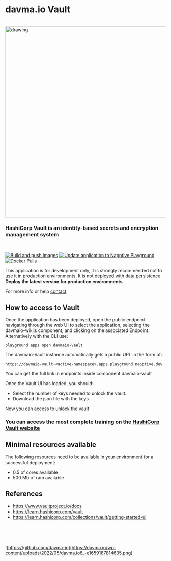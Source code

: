 # davma.io Vault

</br>

<img src="https://pbs.twimg.com/media/EZl8SPHWAAIamAu.jpg" alt="drawing" width="600"/>

</br>

### HashiCorp Vault is an identity-based secrets and encryption management system
</br>


[![Build and push images](https://github.com/davma-io-images/vault-ui/actions/workflows/docker-image.yml/badge.svg)](https://github.com/davma-io-images/vault-ui/actions/workflows/docker-image.yml)
[![Update application to Napptive Playground](https://github.com/davma-io-templates/vault-templates/actions/workflows/napptive-push.yml/badge.svg)](https://github.com/davma-io-templates/vault-templates/actions/workflows/napptive-push.yml)
[![Docker Pulls](https://img.shields.io/docker/pulls/davma/vault-ui?logo=docker&logoColor=white)](https://hub.docker.com/r/davma/vault-ui)

This application is for development only, it is strongly recommended not to use it in production environments. It is not deployed with data persistence. __Deploy the latest version for production environments__. 

For more info or help [contact](mailto:contact@davma.io).

## How to access to Vault

Once the application has been deployed, open the public endpoint navigating through the web UI to select the application, selecting the davmaio-wikijs component, and clicking on the associated Endpoint. Alternatively with the CLI use:

```
playground apps open davmaio-Vault
```

The davmaio-Vault instance automatically gets a public URL in the form of:

```
https://davmaio-vault-<active-namespace>.apps.playground.napptive.dev
```

You can get the full link in endpoints inside component davmaio-vault

Once the Vault UI has loaded, you should:

- Select the number of keys needed to unlock the vault.
- Download the json file with the keys.

Now you can access to unlock the vault

### You can access the most complete training on the [HashiCorp Vault website](https://learn.hashicorp.com/collections/vault/getting-started-ui)


## Minimal resources available
The following resources need to be available in your environment for a successful deployment:
- 0.5 of cores available
- 500 Mb of ram available

## References
* https://www.vaultproject.io/docs
* https://learn.hashicorp.com/vault
* https://learn.hashicorp.com/collections/vault/getting-started-ui



</br>
</br>
</br>

![https://github.com/davma-io](https://davma.io/wp-content/uploads/2022/05/davma.io6_-e1659187814635.png)
</br>
</br>
</br>